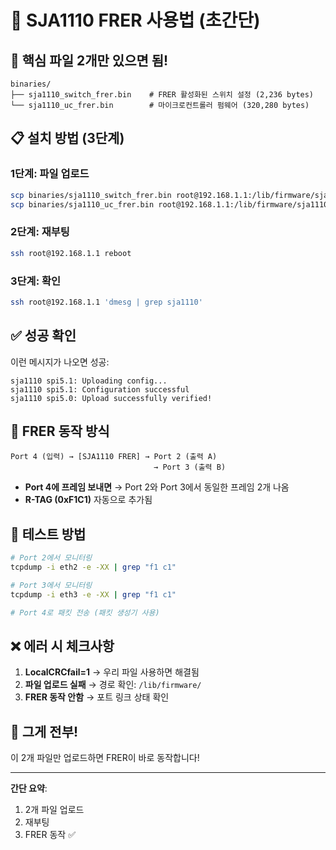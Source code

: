 # 🚀 SJA1110 FRER 사용법 (초간단)

## 🎯 핵심 파일 2개만 있으면 됨!

```
binaries/
├── sja1110_switch_frer.bin    # FRER 활성화된 스위치 설정 (2,236 bytes)
└── sja1110_uc_frer.bin        # 마이크로컨트롤러 펌웨어 (320,280 bytes)
```

## 📋 설치 방법 (3단계)

### 1단계: 파일 업로드
```bash
scp binaries/sja1110_switch_frer.bin root@192.168.1.1:/lib/firmware/sja1110_switch.bin
scp binaries/sja1110_uc_frer.bin root@192.168.1.1:/lib/firmware/sja1110_uc.bin
```

### 2단계: 재부팅
```bash
ssh root@192.168.1.1 reboot
```

### 3단계: 확인
```bash
ssh root@192.168.1.1 'dmesg | grep sja1110'
```

## ✅ 성공 확인

이런 메시지가 나오면 성공:
```
sja1110 spi5.1: Uploading config...
sja1110 spi5.1: Configuration successful
sja1110 spi5.0: Upload successfully verified!
```

## 🔄 FRER 동작 방식

```
Port 4 (입력) → [SJA1110 FRER] → Port 2 (출력 A)
                                → Port 3 (출력 B)
```

- **Port 4에 프레임 보내면** → Port 2와 Port 3에서 동일한 프레임 2개 나옴
- **R-TAG (0xF1C1)** 자동으로 추가됨

## 🧪 테스트 방법

```bash
# Port 2에서 모니터링
tcpdump -i eth2 -e -XX | grep "f1 c1"

# Port 3에서 모니터링
tcpdump -i eth3 -e -XX | grep "f1 c1"

# Port 4로 패킷 전송 (패킷 생성기 사용)
```

## ❌ 에러 시 체크사항

1. **LocalCRCfail=1** → 우리 파일 사용하면 해결됨
2. **파일 업로드 실패** → 경로 확인: `/lib/firmware/`
3. **FRER 동작 안함** → 포트 링크 상태 확인

## 🎉 그게 전부!

이 2개 파일만 업로드하면 FRER이 바로 동작합니다!

---

**간단 요약**:
1. 2개 파일 업로드
2. 재부팅
3. FRER 동작 ✅